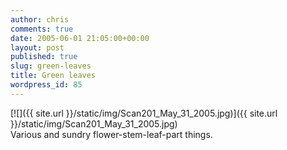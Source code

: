 ```yaml
---
author: chris
comments: true
date: 2005-06-01 21:05:00+00:00
layout: post
published: true
slug: green-leaves
title: Green leaves
wordpress_id: 85
---
```


[![]({{ site.url }}/static/img/Scan201_May_31_2005.jpg)]({{ site.url }}/static/img/Scan201_May_31_2005.jpg)  
Various and sundry flower-stem-leaf-part things.
